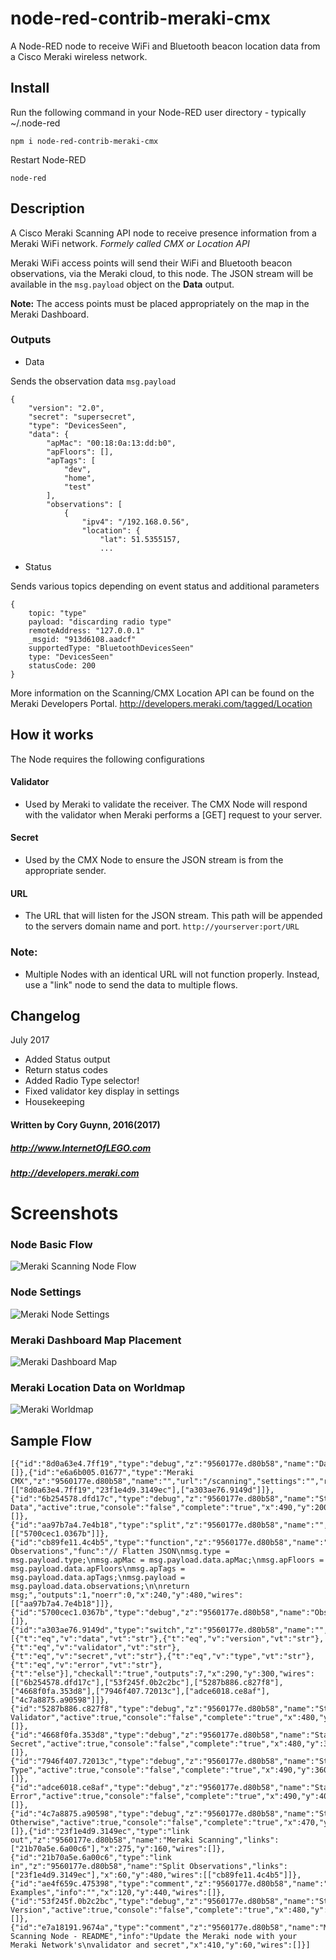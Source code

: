 # node-red-contrib-meraki-cmx
A Node-RED node to receive WiFi and Bluetooth beacon location data from a Cisco Meraki wireless network. 

## Install

Run the following command in your Node-RED user directory - typically ~/.node-red

`npm i node-red-contrib-meraki-cmx`

Restart Node-RED

`node-red`


## Description
A Cisco Meraki Scanning API node to receive presence information from a Meraki WiFi network. 
*Formely called CMX or Location API*


Meraki WiFi access points will send their WiFi and Bluetooth beacon observations, via the Meraki cloud, to this node. The JSON stream will be available in the `msg.payload` object on the **Data** output.

**Note:** The access points must be placed appropriately on the map in the Meraki Dashboard.

### Outputs
* Data

Sends the observation data
`msg.payload`
```
{
    "version": "2.0",
    "secret": "supersecret",
    "type": "DevicesSeen",
    "data": {
        "apMac": "00:18:0a:13:dd:b0",
        "apFloors": [],
        "apTags": [
            "dev",
            "home",
            "test"
        ],
        "observations": [
            {
                "ipv4": "/192.168.0.56",
                "location": {
                    "lat": 51.5355157,
                    ...
```

* Status

Sends various topics depending on event status and additional parameters
```
{
    topic: "type"
    payload: "discarding radio type"
    remoteAddress: "127.0.0.1"
    _msgid: "913d6108.aadcf"
    supportedType: "BluetoothDevicesSeen"
    type: "DevicesSeen"
    statusCode: 200
}
```


More information on the Scanning/CMX Location API can be found on the Meraki Developers Portal. http://developers.meraki.com/tagged/Location

## How it works
The Node requires the following configurations

#### Validator
- Used by Meraki to validate the receiver. The CMX Node will respond with the validator when Meraki performs a [GET] request to your server.

#### Secret
- Used by the CMX Node to ensure the JSON stream is from the appropriate sender.

#### URL
- The URL that will listen for the JSON stream. This path will be appended to the servers domain name and port. `http://yourserver:port/URL`



### Note:
- Multiple Nodes with an identical URL will not function properly. Instead, use a "link" node to send the data to multiple flows.

## Changelog
July 2017
* Added Status output
* Return status codes
* Added Radio Type selector!
* Fixed validator key display in settings 
* Housekeeping


#### Written by Cory Guynn, 2016(2017)
##### http://www.InternetOfLEGO.com
##### http://developers.meraki.com



# Screenshots

### Node Basic Flow
![](https://github.com/dexterlabora/node-red-contrib-meraki-cmx/blob/master/meraki-node-flow.png?raw=true "Meraki Scanning Node Flow")

### Node Settings
![](https://github.com/dexterlabora/node-red-contrib-meraki-cmx/blob/master/meraki-node-settings.png?raw=true "Meraki Node Settings")


### Meraki Dashboard Map Placement
![](https://github.com/dexterlabora/node-red-contrib-meraki-cmx/blob/master/meraki-dashboard-map.png?raw=true "Meraki Dashboard Map")


### Meraki Location Data on Worldmap
![](https://github.com/dexterlabora/node-red-contrib-meraki-cmx/blob/master/meraki-worldmap-large.png?raw=true "Meraki Worldmap")


## Sample Flow
```
[{"id":"8d0a63e4.7ff19","type":"debug","z":"9560177e.d80b58","name":"Data","active":true,"console":"false","complete":"payload","x":510,"y":120,"wires":[]},{"id":"e6a6b005.01677","type":"Meraki CMX","z":"9560177e.d80b58","name":"","url":"/scanning","settings":"","radioType":"BluetoothDevicesSeen","x":100,"y":140,"wires":[["8d0a63e4.7ff19","23f1e4d9.3149ec"],["a303ae76.9149d"]]},{"id":"6b254578.dfd17c","type":"debug","z":"9560177e.d80b58","name":"Status: Data","active":true,"console":"false","complete":"true","x":490,"y":200,"wires":[]},{"id":"aa97b7a4.7e4b18","type":"split","z":"9560177e.d80b58","name":"","splt":"\\n","spltType":"str","arraySplt":1,"arraySpltType":"len","stream":false,"addname":"topic","x":330,"y":520,"wires":[["5700cec1.0367b"]]},{"id":"cb89fe11.4c4b5","type":"function","z":"9560177e.d80b58","name":"Extract Observations","func":"// Flatten JSON\nmsg.type = msg.payload.type;\nmsg.apMac = msg.payload.data.apMac;\nmsg.apFloors = msg.payload.data.apFloors\nmsg.apTags = msg.payload.data.apTags;\nmsg.payload = msg.payload.data.observations;\n\nreturn msg;","outputs":1,"noerr":0,"x":240,"y":480,"wires":[["aa97b7a4.7e4b18"]]},{"id":"5700cec1.0367b","type":"debug","z":"9560177e.d80b58","name":"Observation","active":true,"console":"false","complete":"true","x":490,"y":520,"wires":[]},{"id":"a303ae76.9149d","type":"switch","z":"9560177e.d80b58","name":"","property":"topic","propertyType":"msg","rules":[{"t":"eq","v":"data","vt":"str"},{"t":"eq","v":"version","vt":"str"},{"t":"eq","v":"validator","vt":"str"},{"t":"eq","v":"secret","vt":"str"},{"t":"eq","v":"type","vt":"str"},{"t":"eq","v":"error","vt":"str"},{"t":"else"}],"checkall":"true","outputs":7,"x":290,"y":300,"wires":[["6b254578.dfd17c"],["53f245f.0b2c2bc"],["5287b886.c827f8"],["4668f0fa.353d8"],["7946f407.72013c"],["adce6018.ce8af"],["4c7a8875.a90598"]]},{"id":"5287b886.c827f8","type":"debug","z":"9560177e.d80b58","name":"Status: Validator","active":true,"console":"false","complete":"true","x":480,"y":280,"wires":[]},{"id":"4668f0fa.353d8","type":"debug","z":"9560177e.d80b58","name":"Status: Secret","active":true,"console":"false","complete":"true","x":480,"y":320,"wires":[]},{"id":"7946f407.72013c","type":"debug","z":"9560177e.d80b58","name":"Status: Type","active":true,"console":"false","complete":"true","x":490,"y":360,"wires":[]},{"id":"adce6018.ce8af","type":"debug","z":"9560177e.d80b58","name":"Status: Error","active":true,"console":"false","complete":"true","x":490,"y":400,"wires":[]},{"id":"4c7a8875.a90598","type":"debug","z":"9560177e.d80b58","name":"Status: Otherwise","active":true,"console":"false","complete":"true","x":470,"y":440,"wires":[]},{"id":"23f1e4d9.3149ec","type":"link out","z":"9560177e.d80b58","name":"Meraki Scanning","links":["21b70a5e.6a00c6"],"x":275,"y":160,"wires":[]},{"id":"21b70a5e.6a00c6","type":"link in","z":"9560177e.d80b58","name":"Split Observations","links":["23f1e4d9.3149ec"],"x":60,"y":480,"wires":[["cb89fe11.4c4b5"]]},{"id":"ae4f659c.475398","type":"comment","z":"9560177e.d80b58","name":"Workflow Examples","info":"","x":120,"y":440,"wires":[]},{"id":"53f245f.0b2c2bc","type":"debug","z":"9560177e.d80b58","name":"Status: Version","active":true,"console":"false","complete":"true","x":480,"y":240,"wires":[]},{"id":"e7a18191.9674a","type":"comment","z":"9560177e.d80b58","name":"Meraki Scanning Node - README","info":"Update the Meraki node with your Meraki Network's\nvalidator and secret","x":410,"y":60,"wires":[]}]
```

